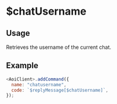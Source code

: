 # $chatUsername

## Usage

Retrieves the username of the current chat.

## Example

```javascript
<AoiClient>.addCommand({
  name: "chatusername",
  code: `$replyMessage[$chatUsername]`,
});
```